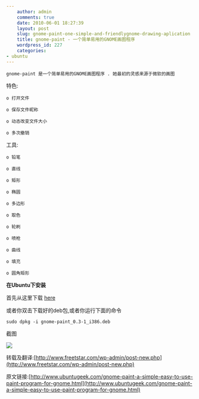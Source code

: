 ```yaml
---
    author: admin
    comments: true
    date: 2010-06-01 18:27:39
    layout: post
    slug: gnome-paint-one-simple-and-friendlygnome-drawing-aplication
    title: gnome-paint - 一个简单易用的GNOME画图程序
    wordpress_id: 227
    categories:
- ubuntu
---
```


    gnome-paint 是一个简单易用的GNOME画图程序 . 她最初的灵感来源于微软的画图

特色:

    o 打开文件  

    o 保存文件昵称  

    o 动态改变文件大小  

    o 多次撤销

工具:

    o 铅笔  

    o 直线  

    o 矩形  

    o 椭圆  

    o 多边形  

    o 取色  

    o 轮刷  

    o 喷枪  

    o 曲线  

    o 填充  

    o 圆角矩形

**在Ubuntu下安装**

首先从这里下载 [here](http://code.google.com/p/gnome-paint/)

或者你双击下载好的deb包,或者你运行下面的命令

    sudo dpkg -i gnome-paint_0.3-1_i386.deb

截图

![](http://www.ubuntugeek.com/wp-content/uploads/2010/06/Captura_de_tela.png)

转载及翻译:[http://www.freetstar.com/wp-admin/post-new.php](http://www.freetstar.com/wp-admin/post-new.php)

原文链接:[http://www.ubuntugeek.com/gnome-paint-a-simple-easy-to-use-paint-program-for-gnome.html](http://www.ubuntugeek.com/gnome-paint-a-simple-easy-to-use-paint-program-for-gnome.html)

